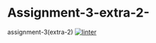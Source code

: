 # Assignment-3-extra-2-
assignment-3(extra-2)
[![linter](https://github.com/helena-rocha/Assignment-3-extra-2-/workflows/linter/badge.svg)](https://github.com/marketplace/actions/super-linter)
